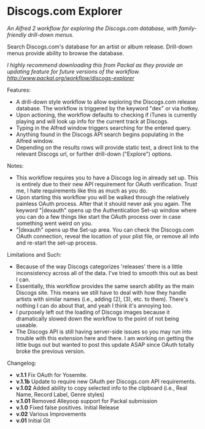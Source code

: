 Discogs.com Explorer
=============

*An Alfred 2 workflow for exploring the Discogs.com database, with family-friendly drill-down menus.*

Search Discogs.com's database for an artist or album release. Drill-down menus provide ability to browse the database.

*I highly recommend downloading this from Packal as they provide an updating feature for future versions of the workflow.
http://www.packal.org/workflow/discogs-explorer*

Features:
- A drill-down style workflow to allow exploring the Discogs.com release database. The workflow is triggered by the keyword "dex" or via hotkey.
- Upon actioning, the workflow defaults to checking if iTunes is currently playing and will look up info for the current track at Discogs.
- Typing in the Alfred window triggers searching for the entered query.
- Anything found in the Discogs API search begins populating in the Alfred window.
- Depending on the results rows will provide static text, a direct link to the relevant Discogs url, or further drill-down ("Explore") options.

Notes: 
- This workflow requires you to have a Discogs log in already set up. This is entirely due to their new API requirement for OAuth verification. Trust me, I hate requirements like this as much as you do.
- Upon starting this workflow you will be walked through the relatively painless OAuth process. After that it should never ask you again. The keyword "|dexauth" opens up the Authentication Set-up window where you can do a few things like start the OAuth process over in case something went weird on you.
- "|dexauth" opens up the Set-up area. You can check the Discogs.com OAuth connection, reveal the location of your plist file, or remove all info and re-start the set-up process.

Limitations and Such:
- Because of the way Discogs categorizes 'releases' there is a little inconsistency across all of the data. I've tried to smooth this out as best I can.
- Essentially, this workflow provides the same search ability as the main Discogs site. This means we still have to deal with how they handle artists with similar names (i.e., adding (2), (3), etc. to them). There's nothing I can do about that, and yeah I think it's annoying too.
- I purposely left out the loading of Discogs images because it dramatically slowed down the workflow to the point of not being useable.
- The Discogs API is still having server-side issues so you may run into trouble with this extension here and there. I am working on getting the little bugs out but wanted to post this update ASAP since OAuth totally broke the previous version.

Changelog:
- **v.1.1** Fix OAuth for Yosemite.
- **v.1.1b** Update to require new OAuth per Discogs.com API requirements.
- **v.1.02** Added ability to copy selected info to the clipboard (i.e., Real Name, Record Label, Genre styles)
- **v.1.01** Removed Alleyoop support for Packal submission
- **v.1.0** Fixed false positives. Initial Release
- **v.02** Various Improvements
- **v.01** Initial Git
